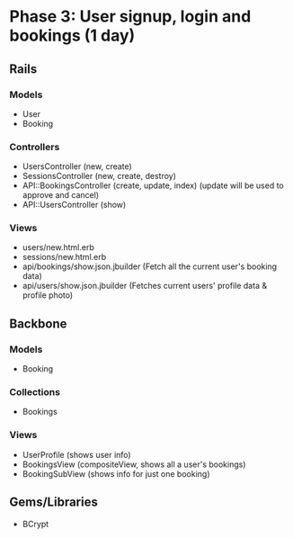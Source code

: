 # Phase 3: User signup, login and bookings (1 day)

## Rails
### Models
* User
* Booking

### Controllers
* UsersController (new, create)
* SessionsController (new, create, destroy)
* API::BookingsController (create, update, index) (update will be used to approve and cancel)
* API::UsersController (show)

### Views
* users/new.html.erb
* sessions/new.html.erb
* api/bookings/show.json.jbuilder (Fetch all the current user's booking data)
* api/users/show.json.jbuilder (Fetches current users' profile data & profile photo)

## Backbone
### Models
* Booking

### Collections
* Bookings

### Views
* UserProfile (shows user info)
* BookingsView (compositeView, shows all a user's bookings)
* BookingSubView (shows info for just one booking)

## Gems/Libraries
* BCrypt
